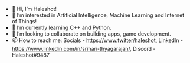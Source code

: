 - 👋 Hi, I’m Haleshot!
- 👀 I’m interested in Artificial Intelligence, Machine Learning and Internet of Things!
- 🌱 I’m currently learning C++ and Python.
- 💞️ I’m looking to collaborate on building apps, game development.
- 📫 How to reach me:
Socials - 
https://www.twitter/haleshot, LinkedIn - https://www.linkedin.com/in/srihari-thyagarajan/, Discord - Haleshot#9487

<!---
LeoTeo2828/LeoTeo2828 is a ✨ special ✨ repository because its `README.md` (this file) appears on your GitHub profile.
You can click the Preview link to take a look at your changes.
--->
